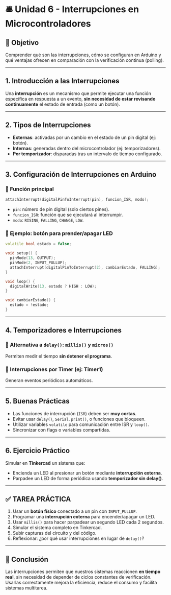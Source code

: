 # 🛎️ Unidad 6 - Interrupciones en Microcontroladores

## 🎯 Objetivo

Comprender qué son las interrupciones, cómo se configuran en Arduino y qué ventajas ofrecen en comparación con la verificación continua (polling).

---

## 1. Introducción a las Interrupciones

Una **interrupción** es un mecanismo que permite ejecutar una función específica en respuesta a un evento, **sin necesidad de estar revisando continuamente** el estado de entrada (como un botón).

---

## 2. Tipos de Interrupciones

- **Externas**: activadas por un cambio en el estado de un pin digital (ej: botón).
- **Internas**: generadas dentro del microcontrolador (ej: temporizadores).
- **Por temporizador**: disparadas tras un intervalo de tiempo configurado.

---

## 3. Configuración de Interrupciones en Arduino

### 🔹 Función principal

```cpp
attachInterrupt(digitalPinToInterrupt(pin), funcion_ISR, modo);
```

- `pin`: número de pin digital (solo ciertos pines).
- `funcion_ISR`: función que se ejecutará al interrumpir.
- `modo`: `RISING`, `FALLING`, `CHANGE`, `LOW`.

### 🧪 Ejemplo: botón para prender/apagar LED

```cpp
volatile bool estado = false;

void setup() {
  pinMode(13, OUTPUT);
  pinMode(2, INPUT_PULLUP);
  attachInterrupt(digitalPinToInterrupt(2), cambiarEstado, FALLING);
}

void loop() {
  digitalWrite(13, estado ? HIGH : LOW);
}

void cambiarEstado() {
  estado = !estado;
}
```

---

## 4. Temporizadores e Interrupciones

### 🔸 Alternativa a `delay()`: `millis()` y `micros()`

Permiten medir el tiempo **sin detener el programa**.

### 🔸 Interrupciones por Timer (ej: Timer1)

Generan eventos periódicos automáticos.

---

## 5. Buenas Prácticas

- Las funciones de interrupción (`ISR`) deben ser **muy cortas**.
- Evitar usar `delay()`, `Serial.print()`, o funciones que bloqueen.
- Utilizar variables `volatile` para comunicación entre ISR y `loop()`.
- Sincronizar con flags o variables compartidas.

---

## 6. Ejercicio Práctico

Simular en **Tinkercad** un sistema que:

- Encienda un LED al presionar un botón mediante **interrupción externa**.
- Parpadee un LED de forma periódica usando **temporizador sin delay()**.

---

## ✅ TAREA PRÁCTICA

1. Usar un **botón físico** conectado a un pin con `INPUT_PULLUP`.
2. Programar una **interrupción externa** para encender/apagar un LED.
3. Usar `millis()` para hacer parpadear un segundo LED cada 2 segundos.
4. Simular el sistema completo en Tinkercad.
5. Subir capturas del circuito y del código.
6. Reflexionar: ¿por qué usar interrupciones en lugar de `delay()`?

---

## 📌 Conclusión

Las interrupciones permiten que nuestros sistemas reaccionen **en tiempo real**, sin necesidad de depender de ciclos constantes de verificación. Usarlas correctamente mejora la eficiencia, reduce el consumo y facilita sistemas multitarea.

